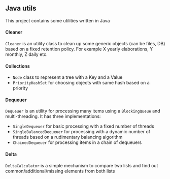 ## Java utils

This project contains some utilities written in Java

#### Cleaner

`Cleaner` is an utility class to clean up some generic objects (can be files, DB) based on a fixed retention policy.
For example X yearly elaborations, Y monthly, Z daily etc.

#### Collections

* `Node` class to represent a tree with a Key and a Value
* `PriorityHashSet` for choosing objects with same hash based on a priority

#### Dequeuer

`Dequeuer` is an utility for processing many items using a `BlockingQueue` and multi-threading.
It has three implementations:
* `SingleDequeuer` for basic processing with a fixed number of threads
* `SingleBalancedDequeuer` for processing with a dynamic number of threads based on a rudimentary balancing algorithm
* `ChainedDequeuer` for processing items in a chain of dequeuers


#### Delta

`DeltaCalculator` is a simple mechanism to compare two lists and find out common/additional/missing elements from both lists
